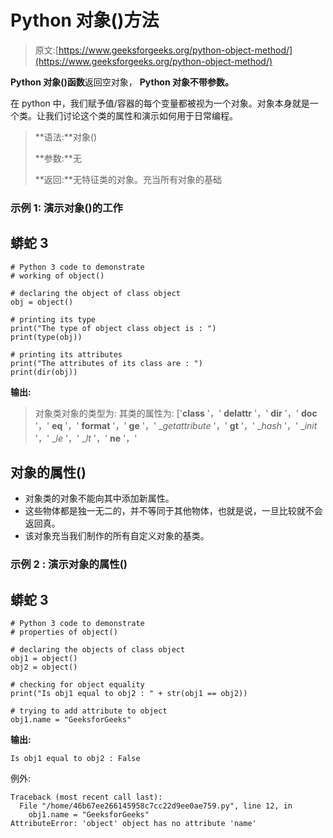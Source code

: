 # Python 对象()方法

> 原文:[https://www.geeksforgeeks.org/python-object-method/](https://www.geeksforgeeks.org/python-object-method/)

**Python 对象()函数**返回空对象， **Python 对象不带参数。**

在 python 中，我们赋予值/容器的每个变量都被视为一个对象。对象本身就是一个类。让我们讨论这个类的属性和演示如何用于日常编程。

> **语法:**对象()
> 
> **参数:**无
> 
> **返回:**无特征类的对象。充当所有对象的基础

### **示例 1:** 演示对象()的工作

## 蟒蛇 3

```
# Python 3 code to demonstrate
# working of object()

# declaring the object of class object
obj = object()

# printing its type
print("The type of object class object is : ")
print(type(obj))

# printing its attributes
print("The attributes of its class are : ")
print(dir(obj))
```

**输出:**

> 对象类对象的类型为:
> 其类的属性为:
> ['__class__ '，' __delattr__ '，' __dir__ '，' __doc__ '，' __eq__ '，' __format__ '，' __ge__ '，' __getattribute_ '，' __gt__ '，' __hash_ '，' __init_ '，' __le_ '，' __lt_ '，' __ne__ '，'

## 对象的属性()

*   对象类的对象不能向其中添加新属性。
*   这些物体都是独一无二的，并不等同于其他物体，也就是说，一旦比较就不会返回真。
*   该对象充当我们制作的所有自定义对象的基类。

### **示例 2 :** 演示对象的属性()

## 蟒蛇 3

```
# Python 3 code to demonstrate
# properties of object()

# declaring the objects of class object
obj1 = object()
obj2 = object()

# checking for object equality
print("Is obj1 equal to obj2 : " + str(obj1 == obj2))

# trying to add attribute to object
obj1.name = "GeeksforGeeks"
```

**输出:**

```
Is obj1 equal to obj2 : False
```

例外:

```
Traceback (most recent call last):
  File "/home/46b67ee266145958c7cc22d9ee0ae759.py", line 12, in 
    obj1.name = "GeeksforGeeks"
AttributeError: 'object' object has no attribute 'name'
```